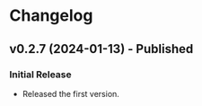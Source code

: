 # Changelog

## v0.2.7 (2024-01-13) - Published

### Initial Release

- Released the first version.
